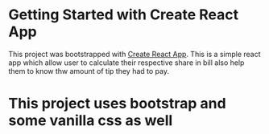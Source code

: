 # Getting Started with Create React App

This project was bootstrapped with [Create React App](https://github.com/facebook/create-react-app).
This is a simple react app which allow user to calculate their respective share in bill also help them to know thw amount of tip they had to pay.

# This project uses bootstrap and some vanilla css as well

